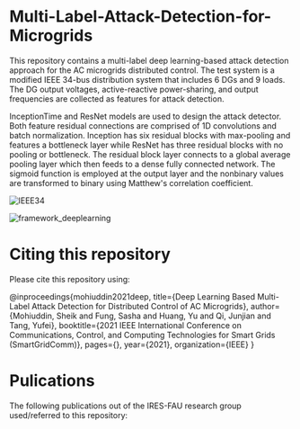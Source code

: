 # Multi-Label-Attack-Detection-for-Microgrids

This repository contains a multi-label deep learning-based attack detection approach for the AC microgrids distributed control. The test system is a modified IEEE 34-bus distribution system that includes 6 DGs and 9 loads. The DG output voltages, active-reactive power-sharing, and output frequencies are collected as features for attack detection.

InceptionTime and ResNet models are used to design the attack detector. Both feature residual connections are comprised of 1D convolutions and batch normalization. Inception has six residual blocks with max-pooling and features a bottleneck layer while ResNet has three residual blocks with no pooling or bottleneck. The residual block layer connects to a global average pooling layer which then feeds to a dense fully connected network. The sigmoid function is employed at the output layer and the nonbinary values are transformed to binary using Matthew's correlation coefficient.

![IEEE34](https://user-images.githubusercontent.com/32277926/123474475-02ad0100-d5c8-11eb-914d-2573dca147bc.png)

![framework_deeplearning](https://user-images.githubusercontent.com/32277926/123473486-a09fcc00-d5c6-11eb-8c85-47ee783a517d.png)

# Citing this repository
Please cite this repository using:

@inproceedings{mohiuddin2021deep,
  title={Deep Learning Based Multi-Label Attack Detection for Distributed Control of AC Microgrids},
  author={Mohiuddin, Sheik and Fung, Sasha and Huang, Yu and Qi, Junjian and Tang, Yufei},
  booktitle={2021 IEEE International Conference on Communications, Control, and Computing Technologies for Smart Grids (SmartGridComm)},
  pages={},
  year={2021},
  organization={IEEE}
}


# Pulications
The following publications out of the IRES-FAU research group used/referred to this repository:
